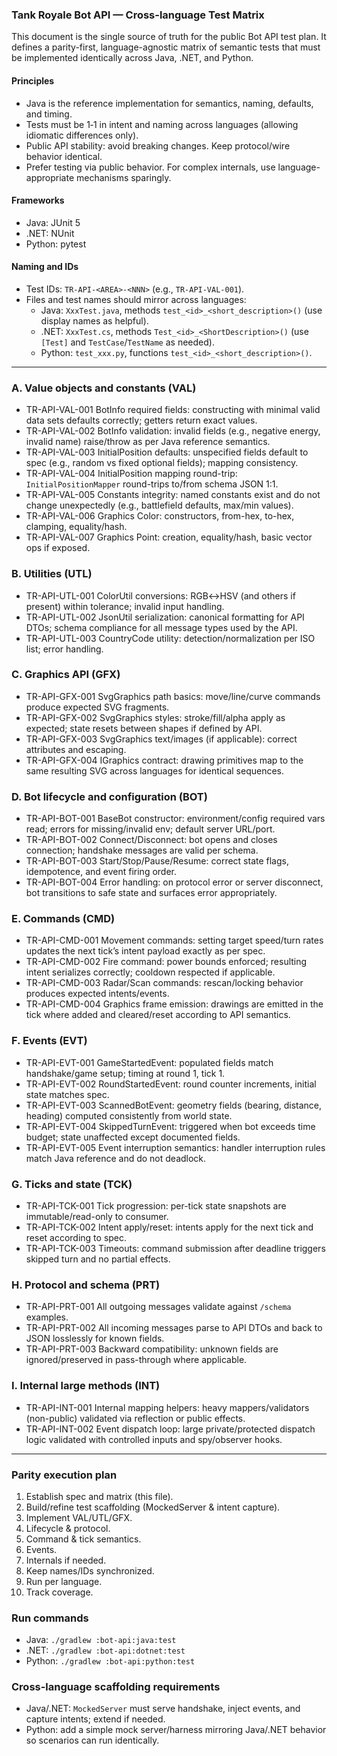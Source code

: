 ### Tank Royale Bot API — Cross-language Test Matrix

This document is the single source of truth for the public Bot API test plan. It defines a parity-first,
language-agnostic matrix of semantic tests that must be implemented identically across Java, .NET, and Python.

#### Principles

- Java is the reference implementation for semantics, naming, defaults, and timing.
- Tests must be 1‑1 in intent and naming across languages (allowing idiomatic differences only).
- Public API stability: avoid breaking changes. Keep protocol/wire behavior identical.
- Prefer testing via public behavior. For complex internals, use language-appropriate mechanisms sparingly.

#### Frameworks

- Java: JUnit 5
- .NET: NUnit
- Python: pytest

#### Naming and IDs

- Test IDs: `TR-API-<AREA>-<NNN>` (e.g., `TR-API-VAL-001`).
- Files and test names should mirror across languages:
    - Java: `XxxTest.java`, methods `test_<id>_<short_description>()` (use display names as helpful).
    - .NET: `XxxTest.cs`, methods `Test_<id>_<ShortDescription>()` (use `[Test]` and `TestCase`/`TestName` as needed).
    - Python: `test_xxx.py`, functions `test_<id>_<short_description>()`.

---

### A. Value objects and constants (VAL)

- TR-API-VAL-001 BotInfo required fields: constructing with minimal valid data sets defaults correctly; getters return
  exact values.
- TR-API-VAL-002 BotInfo validation: invalid fields (e.g., negative energy, invalid name) raise/throw as per Java
  reference semantics.
- TR-API-VAL-003 InitialPosition defaults: unspecified fields default to spec (e.g., random vs fixed optional fields);
  mapping consistency.
- TR-API-VAL-004 InitialPosition mapping round-trip: `InitialPositionMapper` round-trips to/from schema JSON 1:1.
- TR-API-VAL-005 Constants integrity: named constants exist and do not change unexpectedly (e.g., battlefield defaults,
  max/min values).
- TR-API-VAL-006 Graphics Color: constructors, from-hex, to-hex, clamping, equality/hash.
- TR-API-VAL-007 Graphics Point: creation, equality/hash, basic vector ops if exposed.

### B. Utilities (UTL)

- TR-API-UTL-001 ColorUtil conversions: RGB↔HSV (and others if present) within tolerance; invalid input handling.
- TR-API-UTL-002 JsonUtil serialization: canonical formatting for API DTOs; schema compliance for all message types used
  by the API.
- TR-API-UTL-003 CountryCode utility: detection/normalization per ISO list; error handling.

### C. Graphics API (GFX)

- TR-API-GFX-001 SvgGraphics path basics: move/line/curve commands produce expected SVG fragments.
- TR-API-GFX-002 SvgGraphics styles: stroke/fill/alpha apply as expected; state resets between shapes if defined by API.
- TR-API-GFX-003 SvgGraphics text/images (if applicable): correct attributes and escaping.
- TR-API-GFX-004 IGraphics contract: drawing primitives map to the same resulting SVG across languages for identical
  sequences.

### D. Bot lifecycle and configuration (BOT)

- TR-API-BOT-001 BaseBot constructor: environment/config required vars read; errors for missing/invalid env; default
  server URL/port.
- TR-API-BOT-002 Connect/Disconnect: bot opens and closes connection; handshake messages are valid per schema.
- TR-API-BOT-003 Start/Stop/Pause/Resume: correct state flags, idempotence, and event firing order.
- TR-API-BOT-004 Error handling: on protocol error or server disconnect, bot transitions to safe state and surfaces
  error appropriately.

### E. Commands (CMD)

- TR-API-CMD-001 Movement commands: setting target speed/turn rates updates the next tick’s intent payload exactly as
  per spec.
- TR-API-CMD-002 Fire command: power bounds enforced; resulting intent serializes correctly; cooldown respected if
  applicable.
- TR-API-CMD-003 Radar/Scan commands: rescan/locking behavior produces expected intents/events.
- TR-API-CMD-004 Graphics frame emission: drawings are emitted in the tick where added and cleared/reset according to
  API semantics.

### F. Events (EVT)

- TR-API-EVT-001 GameStartedEvent: populated fields match handshake/game setup; timing at round 1, tick 1.
- TR-API-EVT-002 RoundStartedEvent: round counter increments, initial state matches spec.
- TR-API-EVT-003 ScannedBotEvent: geometry fields (bearing, distance, heading) computed consistently from world state.
- TR-API-EVT-004 SkippedTurnEvent: triggered when bot exceeds time budget; state unaffected except documented fields.
- TR-API-EVT-005 Event interruption semantics: handler interruption rules match Java reference and do not deadlock.

### G. Ticks and state (TCK)

- TR-API-TCK-001 Tick progression: per-tick state snapshots are immutable/read-only to consumer.
- TR-API-TCK-002 Intent apply/reset: intents apply for the next tick and reset according to spec.
- TR-API-TCK-003 Timeouts: command submission after deadline triggers skipped turn and no partial effects.

### H. Protocol and schema (PRT)

- TR-API-PRT-001 All outgoing messages validate against `/schema` examples.
- TR-API-PRT-002 All incoming messages parse to API DTOs and back to JSON losslessly for known fields.
- TR-API-PRT-003 Backward compatibility: unknown fields are ignored/preserved in pass-through where applicable.

### I. Internal large methods (INT)

- TR-API-INT-001 Internal mapping helpers: heavy mappers/validators (non-public) validated via reflection or public
  effects.
- TR-API-INT-002 Event dispatch loop: large private/protected dispatch logic validated with controlled inputs and
  spy/observer hooks.

---

### Parity execution plan

1) Establish spec and matrix (this file).
2) Build/refine test scaffolding (MockedServer & intent capture).
3) Implement VAL/UTL/GFX.
4) Lifecycle & protocol.
5) Command & tick semantics.
6) Events.
7) Internals if needed.
8) Keep names/IDs synchronized.
9) Run per language.
10) Track coverage.

### Run commands

- Java: `./gradlew :bot-api:java:test`
- .NET: `./gradlew :bot-api:dotnet:test`
- Python: `./gradlew :bot-api:python:test`

### Cross-language scaffolding requirements

- Java/.NET: `MockedServer` must serve handshake, inject events, and capture intents; extend if needed.
- Python: add a simple mock server/harness mirroring Java/.NET behavior so scenarios can run identically.
